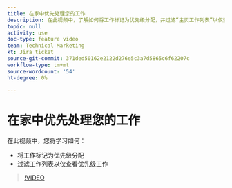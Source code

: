 ```yaml
---
title: 在家中优先处理您的工作
description: 在此视频中，了解如何将工作标记为优先级分配，并过滤“主页工作列表”以仅查看优先级工作。
topic: null
activity: use
doc-type: feature video
team: Technical Marketing
kt: Jira ticket
source-git-commit: 371ded50162e2122d276e5c3a7d5865c6f62207c
workflow-type: tm+mt
source-wordcount: '54'
ht-degree: 0%

---
```


# 在家中优先处理您的工作

在此视频中，您将学习如何：

* 将工作标记为优先级分配
* 过滤工作列表以仅查看优先级工作

>[!VIDEO](https://video.tv.adobe.com/v/335100/?quality=12)

